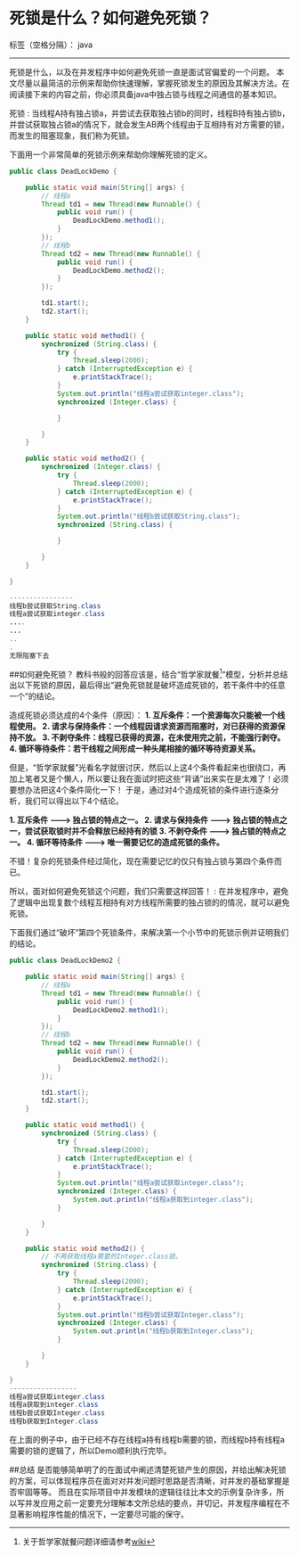 # 死锁是什么？如何避免死锁？

标签（空格分隔）： java

---

死锁是什么，以及在并发程序中如何避免死锁一直是面试官偏爱的一个问题。
本文尽量以最简洁的示例来帮助你快速理解，掌握死锁发生的原因及其解决方法。在阅读接下来的内容之前，你必须具备java中独占锁与线程之间通信的基本知识。

死锁
:   当线程A持有独占锁a，并尝试去获取独占锁b的同时，线程B持有独占锁b，并尝试获取独占锁a的情况下，就会发生AB两个线程由于互相持有对方需要的锁，而发生的阻塞现象，我们称为死锁。

下面用一个非常简单的死锁示例来帮助你理解死锁的定义。
```java
public class DeadLockDemo {

    public static void main(String[] args) {
        // 线程a
        Thread td1 = new Thread(new Runnable() {
            public void run() {
                DeadLockDemo.method1();
            }
        });
        // 线程b
        Thread td2 = new Thread(new Runnable() {
            public void run() {
                DeadLockDemo.method2();
            }
        });

        td1.start();
        td2.start();
    }

    public static void method1() {
        synchronized (String.class) {
            try {
                Thread.sleep(2000);
            } catch (InterruptedException e) {
                e.printStackTrace();
            }
            System.out.println("线程a尝试获取integer.class");
            synchronized (Integer.class) {

            }

        }
    }

    public static void method2() {
        synchronized (Integer.class) {
            try {
                Thread.sleep(2000);
            } catch (InterruptedException e) {
                e.printStackTrace();
            }
            System.out.println("线程b尝试获取String.class");
            synchronized (String.class) {

            }

        }
    }

}

----------------
线程b尝试获取String.class
线程a尝试获取integer.class
....
...
..
.
无限阻塞下去

```
##如何避免死锁？
教科书般的回答应该是，结合“哲学家就餐[^LaTeX]”模型，分析并总结出以下死锁的原因，最后得出“避免死锁就是破坏造成死锁的，若干条件中的任意一个”的结论。

造成死锁必须达成的4个条件（原因）：
**1. 互斥条件：一个资源每次只能被一个线程使用。
2. 请求与保持条件：一个线程因请求资源而阻塞时，对已获得的资源保持不放。
3. 不剥夺条件：线程已获得的资源，在未使用完之前，不能强行剥夺。
4. 循环等待条件：若干线程之间形成一种头尾相接的循环等待资源关系。**

但是，“哲学家就餐”光看名字就很讨厌，然后以上这4个条件看起来也很绕口，再加上笔者又是个懒人，所以要让我在面试时把这些“背诵”出来实在是太难了！必须要想办法把这4个条件简化一下！
于是，通过对4个造成死锁的条件进行逐条分析，我们可以得出以下4个结论。

**1. 互斥条件 ---> 独占锁的特点之一。
2. 请求与保持条件 ---> 独占锁的特点之一，尝试获取锁时并不会释放已经持有的锁
3. 不剥夺条件 ---> 独占锁的特点之一。
4. 循环等待条件 ---> 唯一需要记忆的造成死锁的条件。**

不错！复杂的死锁条件经过简化，现在需要记忆的仅只有独占锁与第四个条件而已。

所以，面对如何避免死锁这个问题，我们只需要这样回答！
:   在并发程序中，避免了逻辑中出现复数个线程互相持有对方线程所需要的独占锁的的情况，就可以避免死锁。

下面我们通过“破坏”第四个死锁条件，来解决第一个小节中的死锁示例并证明我们的结论。
```java
public class DeadLockDemo2 {

    public static void main(String[] args) {
        // 线程a
        Thread td1 = new Thread(new Runnable() {
            public void run() {
                DeadLockDemo2.method1();
            }
        });
        // 线程b
        Thread td2 = new Thread(new Runnable() {
            public void run() {
                DeadLockDemo2.method2();
            }
        });

        td1.start();
        td2.start();
    }

    public static void method1() {
        synchronized (String.class) {
            try {
                Thread.sleep(2000);
            } catch (InterruptedException e) {
                e.printStackTrace();
            }
            System.out.println("线程a尝试获取integer.class");
            synchronized (Integer.class) {
                System.out.println("线程a获取到integer.class");
            }

        }
    }

    public static void method2() {
        // 不再获取线程a需要的Integer.class锁。
        synchronized (String.class) {
            try {
                Thread.sleep(2000);
            } catch (InterruptedException e) {
                e.printStackTrace();
            }
            System.out.println("线程b尝试获取Integer.class");
            synchronized (Integer.class) {
                System.out.println("线程b获取到Integer.class");
            }

        }
    }

}
-----------------
线程a尝试获取integer.class
线程a获取到integer.class
线程b尝试获取Integer.class
线程b获取到Integer.class


```
在上面的例子中，由于已经不存在线程a持有线程b需要的锁，而线程b持有线程a需要的锁的逻辑了，所以Demo顺利执行完毕。



##总结
是否能够简单明了的在面试中阐述清楚死锁产生的原因，并给出解决死锁的方案，可以体现程序员在面对对并发问题时思路是否清晰，对并发的基础掌握是否牢固等等。
而且在实际项目中并发模块的逻辑往往比本文的示例复杂许多，所以写并发应用之前一定要充分理解本文所总结的要点，并切记，并发程序编程在不显著影响程序性能的情况下，一定要尽可能的保守。



[^LaTeX]: 关于哲学家就餐问题详细请参考[wiki](https://zh.wikipedia.org/wiki/哲学家就餐问题)